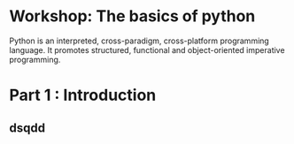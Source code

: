 # Workshop: The basics of python 

Python is an interpreted, cross-paradigm, cross-platform programming language. It promotes structured, functional and object-oriented imperative programming. 

 # Part 1 : Introduction
   ## dsqdd
